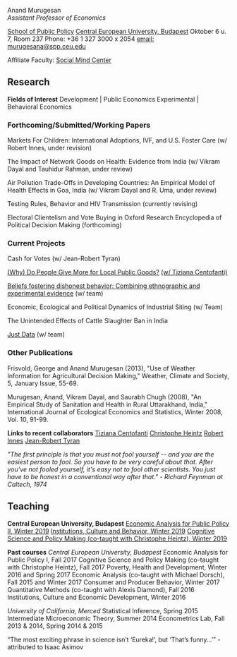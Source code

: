 Anand Murugesan   
*Assistant Professor of Economics*

[School of Public Policy](https://people.ceu.edu/anand_murugesan)
[Central European University, Budapest](https://www.ceu.edu/)
Oktober 6 u. 7, Room 237
Phone: +36 1 327 3000 x 2054
[email: murugesana@spp.ceu.edu](murugesana@spp.ceu.edu)

Affiliate Faculty: [Social Mind Center](https://socialmind.ceu.edu/affiliates)

## Research 
**Fields of Interest**
Development  | Public Economics
Experimental | Behavioral Economics

### Forthcoming/Submitted/Working Papers 
Markets For Children: International Adoptions, IVF, and U.S. Foster Care (w/ Robert Innes, under revision)

The Impact of Network Goods on Health: Evidence from India (w/ Vikram Dayal and Tauhidur Rahman, under review)

Air Pollution Trade-Offs in Developing Countries: An Empirical Model of Health Effects in Goa, India (w/ Vikram Dayal and R. Uma, under review)

Testing Rules, Behavior and  HIV Transmission (currently revising)

Electoral Clientelism and Vote Buying  in Oxford Research Encyclopedia of Political Decision Making (forthcoming)

### Current Projects
Cash for Votes (w/ Jean-Robert Tyran)

[(Why) Do People Give More for Local Public Goods?](https://sozialmarie.org/index.php/sk/projects/7826) [(w/ Tiziana Centofanti)](https://people.ceu.edu/tiziana_centofanti)

[Beliefs fostering dishonest behavior: Combining ethnographic and experimental evidence](https://www.ceu.edu/iti/projects/BFD) (w/ team)

Economic, Ecological and Political Dynamics of Industrial Siting (w/ Team)

The Unintended Effects of Cattle Slaughter Ban in India

[Just Data](https://www.ceu.edu/project/just-data) (w/ team)

### Other Publications
Frisvold, George and Anand Murugesan (2013), "Use of Weather Information for Agricultural Decision Making," Weather, Climate and Society, 5, January Issue, 55-69.

Murugesan, Anand, Vikram Dayal, and Saurabh Chugh (2008), "An Empirical Study of Sanitation and Health in Rural Uttarakhand, India," International Journal of Ecological Economics and Statistics, Winter 2008, Vol. 10, 91-99.

**Links to recent collaborators** 
 [Tiziana Centofanti](https://people.ceu.edu/tiziana_centofanti)
 [Christophe Heintz](https://people.ceu.edu/christophe_heintz)
 [Robert Innes](https://robinnes.weebly.com/)
 [Jean-Robert Tyran](https://homepage.univie.ac.at/jean-robert.tyran/index.html)


*"The first principle is that you must not fool yourself -- and you are the easiest person to fool. So you have to be very careful about that. After you've not fooled yourself, it's easy not to fool other scientists. You just have to be honest in a conventional way after that." - Richard Feynman at Caltech, 1974*

## Teaching

**Central European University, Budapest**
[Economic Analysis for Public Policy II, Winter 2019](https://courses.ceu.edu/courses/economic-analysis-public-policy-ii-0)
[Institutions, Culture and Behavior, Winter 2019](https://courses.ceu.edu/courses/institutions-culture-and-development)
[Cognitive Science and Policy Making (co-taught with Christophe Heintz), Winter 2019](https://courses.ceu.edu/courses/cognitive-science-and-policy-making)

**Past courses**
*Central European University, Budapest*
Economic Analysis for Public Policy I, Fall 2017
Cognitive Science and Policy Making (co-taught with Christophe Heintz), Fall 2017
Poverty, Health and Development, Winter 2016 and Spring 2017
Economic Analysis (co-taught with Michael Dorsch), Fall 2015 and Winter 2017
Consumer and Producer Behavior, Winter 2017
Quantitative Methods (co-taught with Alexis Diamond), Fall 2016
Institutions, Culture and Economic Development, Winter 2016

*University of California, Merced*
Statistical Inference, Spring 2015
Intermediate Microeconomic Theory, Summer 2014
Econometrics Lab, Fall 2013 & 2014, Spring 2014 & 2015 

“The most exciting phrase in science isn’t ‘Eureka!’, but ‘That’s funny…’”  - attributed to Isaac Asimov



